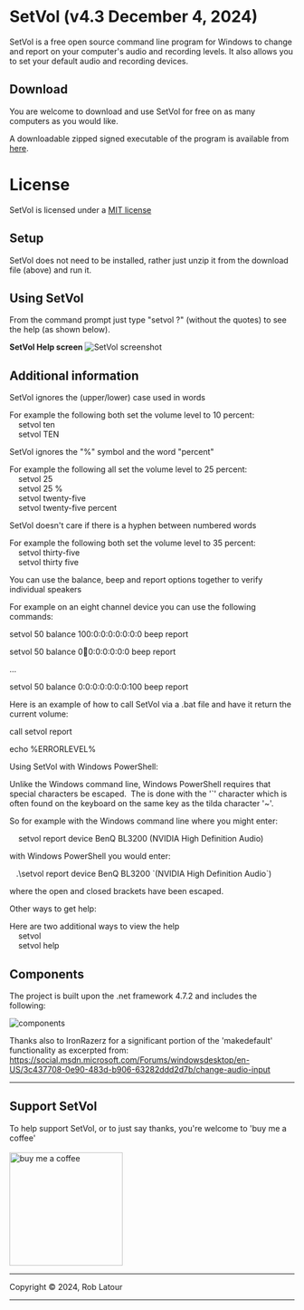 ﻿# SetVol (v4.3 December 4, 2024)
SetVol is a free open source command line program for Windows to change and report on your computer's audio and recording levels.  It also allows you to set your default audio and recording devices.

## Download 

You are welcome to download and use SetVol for free on as many computers as you would like.

A downloadable zipped signed executable of the program is available from [here](https://github.com/roblatour/setvol/releases/download/v4.3.0.0/SetVol.zip).

# License
SetVol is licensed under a [MIT license](https://github.com/roblatour/setvol/blob/main/LICENSE)

## Setup

SetVol does not need to be installed, rather just unzip it from the download file (above) and run it.

## Using SetVol

From the command prompt just type "setvol ?" (without the quotes) to see the help (as shown below).

**SetVol Help screen** 
![SetVol screenshot](/images/screenshot.jpg) 

## Additional information

SetVol ignores the (upper/lower) case used in words

For example the following both set the volume level to 10 percent:   
    setvol ten  
    setvol TEN

SetVol ignores the "%" symbol and the word "percent"

For example the following all set the volume level to 25 percent:  
    setvol 25  
    setvol 25 %  
    setvol twenty-five  
    setvol twenty-five percent

SetVol doesn't care if there is a hyphen between numbered words

For example the following both set the volume level to 35 percent:   
    setvol thirty-five  
    setvol thirty five

You can use the balance, beep and report options together to verify individual speakers

For example on an eight channel device you can use the following commands:

setvol 50 balance 100:0:0:0:0:0:0:0 beep report

setvol 50 balance 0:100:0:0:0:0:0:0 beep report

...

setvol 50 balance 0:0:0:0:0:0:0:100 beep report

Here is an example of how to call SetVol via a .bat file and have it return the current volume:

call setvol report

echo %ERRORLEVEL%

Using SetVol with Windows PowerShell:

Unlike the Windows command line, Windows PowerShell requires that special characters be escaped.  The is done with the '\`' character which is often found on the keyboard on the same key as the tilda character '~'.

So for example with the Windows command line where you might enter:

    setvol report device BenQ BL3200 (NVIDIA High Definition Audio)

with Windows PowerShell you would enter:

   .\\setvol report device BenQ BL3200 \`(NVIDIA High Definition Audio\`)

where the open and closed brackets have been escaped. 

Other ways to get help:

Here are two additional ways to view the help   
    setvol  
    setvol help


## Components

The project is built upon the .net framework 4.7.2 and includes the following:

![components](/images/components.jpg)

Thanks also to IronRazerz for a significant portion of the 'makedefault' functionality as excerpted from:
https://social.msdn.microsoft.com/Forums/windowsdesktop/en-US/3c437708-0e90-483d-b906-63282ddd2d7b/change-audio-input

* * *
 ## Support SetVol

 To help support SetVol, or to just say thanks, you're welcome to 'buy me a coffee'<br><br>
[<img alt="buy me  a coffee" width="200px" src="https://cdn.buymeacoffee.com/buttons/v2/default-blue.png" />](https://www.buymeacoffee.com/roblatour)
* * *
Copyright © 2024, Rob Latour
* * *
